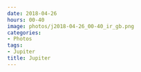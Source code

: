 ```yaml
---
date: 2018-04-26
hours: 00-40
image: photos/j2018-04-26_00-40_ir_gb.png
categories: 
- Photos 
tags: 
- Jupiter 
title: Jupiter
---
```

